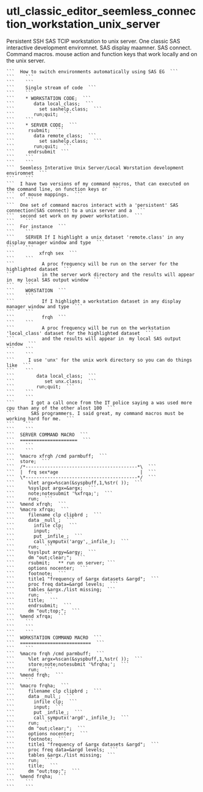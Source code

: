 # utl_classic_editor_seemless_connection_workstation_unix_server
Persistent SSH SAS TCIP workstation to unix server. One classic SAS interactive development enviromnet. SAS display maamner. SAS connect. Command macros. mouse action and function keys that work locally and on the unix server.

    ```  How to switch environments automatically using SAS EG  ```
    ```    ```
    ```    ```
    ```    Single stream of code  ```
    ```    ```
    ```    * WORKSTATION CODE;  ```
    ```       data local_class;  ```
    ```         set sashelp.class;  ```
    ```       run;quit;  ```
    ```    ```
    ```    * SERVER CODE;  ```
    ```     rsubmit;  ```
    ```       data remote_class;  ```
    ```         set sashelp.class;  ```
    ```       run;quit;  ```
    ```     endrsubmit  ```
    ```    ```
    ```    ```
    ```  Seemless Interative Unix Server/Local Worstation development enviromnet  ```
    ```    ```
    ```  I have two versions of my command macros, that can executed on the command line, on function keys or  ```
    ```  of mouse mappings.  ```
    ```    ```
    ```  One set of command macros interact with a 'persistent' SAS connection(SAS connect) to a unix server and a  ```
    ```  second set work on my power workstation.  ```
    ```    ```
    ```  For instance  ```
    ```    ```
    ```    SERVER If I highlight a unix dataset 'remote.class' in any display manager window and type  ```
    ```    ```
    ```         xfrqh sex  ```
    ```    ```
    ```          A proc frequency will be run on the server for the highlighted dataset  ```
    ```          in the server work directory and the results will appear in  my local SAS output window  ```
    ```    ```
    ```    WORSTATION  ```
    ```    ```
    ```          If I highlight a workstation dataset in any display manager window and type  ```
    ```    ```
    ```          frqh  ```
    ```    ```
    ```          A proc frequency will be run on the workstation 'local_class' dataset for the highlighted dataset  ```
    ```          and the results will appear in  my local SAS output window  ```
    ```    ```
    ```    ```
    ```     I use 'unx' for the unix work directory so you can do things like  ```
    ```    ```
    ```        data local_class;  ```
    ```           set unx.class;  ```
    ```        run;quit;  ```
    ```    ```
    ```    ```
    ```      I got a call once from the IT police saying a was used more cpu than any of the other alost 100  ```
    ```      SAS programmers. I said great, my command macros must be working hard for me.  ```
    ```    ```
    ```    ```
    ```  SERVER COMMAND MACRO  ```
    ```  =====================  ```
    ```    ```
    ```    ```
    ```  %macro xfrqh /cmd parmbuff;  ```
    ```  store;  ```
    ```  /*-----------------------------------------*\  ```
    ```  |  frq sex*age                              |  ```
    ```  \*-----------------------------------------*/  ```
    ```     %let argx=%scan(&syspbuff,1,%str( ));  ```
    ```     %syslput argx=&argx;  ```
    ```     note;notesubmit '%xfrqa;';  ```
    ```     run;  ```
    ```  %mend xfrqh;  ```
    ```  %macro xfrqa;  ```
    ```     filename clp clipbrd ;  ```
    ```     data _null_;  ```
    ```       infile clp;  ```
    ```       input;  ```
    ```       put _infile_;  ```
    ```       call symputx('argy',_infile_);  ```
    ```     run;  ```
    ```     %syslput argy=&argy;  ```
    ```     dm "out;clear;";  ```
    ```     rsubmit;   ** run on server; ```
    ```     options nocenter;  ```
    ```     footnote;  ```
    ```     title1 "frequency of &argx datasets &argd";  ```
    ```     proc freq data=&argd levels;  ```
    ```     tables &argx./list missing;  ```
    ```     run;  ```
    ```     title;  ```
    ```     endrsubmit;  ```
    ```     dm "out;top;";  ```
    ```  %mend xfrqa;  ```
    ```    ```
    ```    ```
    ```    ```
    ```  WORKSTATION COMMAND MACRO  ```
    ```  ==========================  ```
    ```    ```
    ```  %macro frqh /cmd parmbuff;  ```
    ```     %let argx=%scan(&syspbuff,1,%str( ));  ```
    ```     store;note;notesubmit '%frqha;';  ```
    ```     run;  ```
    ```  %mend frqh;  ```
    ```    ```
    ```  %macro frqha;  ```
    ```     filename clp clipbrd ;  ```
    ```     data _null_;  ```
    ```       infile clp;  ```
    ```       input;  ```
    ```       put _infile_;  ```
    ```       call symputx('argd',_infile_);  ```
    ```     run;  ```
    ```     dm "out;clear;";  ```
    ```     options nocenter;  ```
    ```     footnote;  ```
    ```     title1 "frequency of &argx datasets &argd";  ```
    ```     proc freq data=&argd levels;  ```
    ```     tables &argx./list missing;  ```
    ```     run;  ```
    ```     title;  ```
    ```     dm "out;top;";  ```
    ```  %mend frqha;  ```
    ```    ```
    ```    ```
